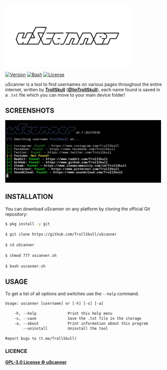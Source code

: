 <p align="left">
<img src="/resources/uscanner.png" width="400" height="200"/>

[![Version](https://img.shields.io/badge/Version-0.1%2020210930-blue)]()
[![Bash](https://img.shields.io/badge/Made%20with-Bash-green)]()
[![License](https://img.shields.io/badge/License-GPL%203.0-yellow)]()

uScanner is a tool to find usernames on various pages throughout the entire internet, written by **[TrollSkull](https://github.com/TrollSkull)** (**[@ImTrollSkull](https://twitter.com/ImTrollSkull)**), each name found is saved in a `.txt` file which you can move to your main device folder!


## SCREENSHOTS

<img src="/resources/screenshot.jpg" width="500" height="200"/>

## INSTALLATION

You can download uScanner on any platform by cloning the official Git repository:

```bash
$ pkg install -y git 

$ git clone https://github.com/TrollSkull/uScanner

$ cd uScanner
    
$ chmod 777 uscanner.sh
    
$ bash uscanner.sh
```

## USAGE

To get a list of all options and switches use the `--help` command.

    Usage: uscanner [username] or [-h] [-s] [-a]

        -h, --help              Print this help menu
        -s, --save              Save the .txt file in the storage
        -a, --about             Print information about this program
            --uninstall         Uninstall the tool

    Report bugs to (t.me/TrollSkull)
    
### LICENCE

**[GPL-3.0 License © uScanner](https://github.com/TrollSkull/uScanner/blob/main/LICENSE)**
